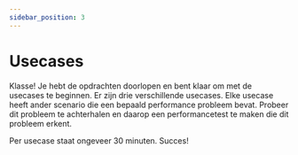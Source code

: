 ```yaml
---
sidebar_position: 3
---
```


# Usecases
Klasse! Je hebt de opdrachten doorlopen en bent klaar om met de usecases te beginnen. Er zijn drie verschillende usecases. Elke usecase heeft ander scenario die een bepaald performance probleem bevat. Probeer dit probleem te achterhalen en daarop een performancetest te maken die dit probleem erkent.

Per usecase staat ongeveer 30 minuten. Succes!